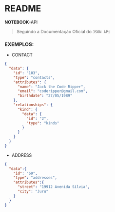# README

**NOTEBOOK**-API  

> Seguindo a Documentação Oficial do ```JSON APi```

### EXEMPLOS:

- CONTACT
```json
{
  "data": {
    "id": "103",
    "type": "contacts",
    "attributes": {
      "name": "Jack the Code Ripper",
      "email": "coderipper@gmail.com",
      "birthdate": "27/05/1989"
    },
    "relationships": {
      "kind": {
        "data": {
          "id": "2", 
          "type": "kinds"
        }
      }
    }
  }
}
```

- ADDRESS
```json
{
  "data":{
    "id": "69",
    "type": "addresses",
    "attributes":{
      "street": "19912 Avenida Sílvia",
      "city": "Juru"
    }
  }
}
```
